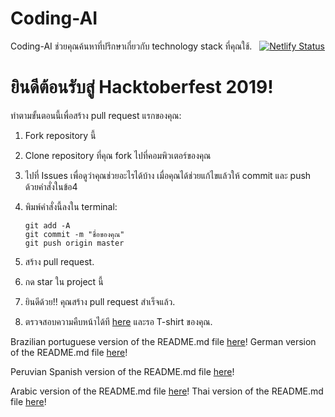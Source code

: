 # Coding-AI 
Coding-AI ช่วยคุณค้นหาที่ปรึกษาเกี่ยวกับ technology stack ที่คุณใช้. &nbsp; [![Netlify Status](https://api.netlify.com/api/v1/badges/1355ea63-470d-4f37-987e-af334ab16432/deploy-status)](https://app.netlify.com/sites/mentors/deploys)


# ยินดีต้อนรับสู่ Hacktoberfest 2019!
ทำตามขั้นตอนนี้เพื่อสร้าง pull request แรกของคุณ:

1. Fork repository นี้

2. Clone repository ที่คุณ fork ไปที่คอมพิวเตอร์ของคุณ

3. ไปที่ Issues เพื่อดูว่าคุณช่วยอะไรได้บ้าง เมื่อคุณได้ช่วยแก้ไขแล้วให้ commit และ push ด้วยคำสั่งในข้อ4

4. พิมพ์คำสั่งนี้ลงใน terminal:
    ```
    git add -A
    git commit -m "ชื่อของคุณ"
    git push origin master
    ```
5. สร้าง pull request.

6. กด star ใน project นี้

7. ยินดีด้วย!! คุณสร้าง pull request สำเร็จแล้ว.

8. ตรวจสอบความคืบหน้าได้ที [here](https://hacktoberfest.digitalocean.com/profile) และรอ T-shirt ของคุณ.

Brazilian portuguese version of the README.md file [here](readme-translations/README-ptbr.md)!
German version of the README.md file [here](readme-translations/README-de.md)!



Peruvian Spanish version of the README.md file [here](readme-translations/README-es.md)!

Arabic version of the README.md file [here](readme-translations/README-ar.md)!
Thai version of the README.md file [here](readme-translations/README-th.md)!

